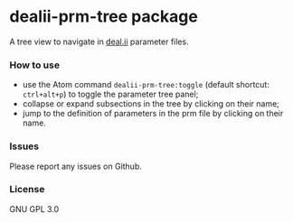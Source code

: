 # dealii-prm-tree package
A tree view to navigate in [deal.ii](https://www.dealii.org/) parameter files.

### How to use
- use the Atom command ```dealii-prm-tree:toggle``` (default shortcut: ```ctrl+alt+p```) to toggle the parameter tree panel;
- collapse or expand subsections in the tree by clicking on their name;
- jump to the definition of parameters in the prm file by clicking on their name.

### Issues
Please report any issues on Github.

### License
GNU GPL 3.0
